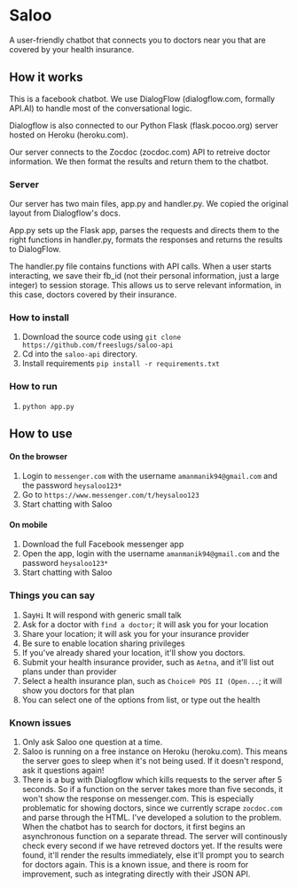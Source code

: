 # Saloo

A user-friendly chatbot that connects you to doctors near you that are covered by your health insurance.

## How it works

This is a facebook chatbot. We use DialogFlow (dialogflow.com, formally API.AI) to handle most of the conversational logic. 

Dialogflow is also connected to our Python Flask (flask.pocoo.org) server hosted on Heroku (heroku.com).

Our server connects to the Zocdoc (zocdoc.com) API to retreive doctor information. We then format the results and return them to the chatbot.

### Server 

Our server has two main files, app.py and handler.py. We copied the original layout from Dialogflow's docs. 

App.py sets up the Flask app, parses the requests and directs them to the right functions in handler.py, formats the responses and returns the results to DialogFlow. 

The handler.py file contains functions with API calls. When a user starts interacting, we save their fb_id (not their personal information, just a large integer) to session storage. This allows us to serve relevant information, in this case, doctors covered by their insurance. 

### How to install 

1. Download the source code using `git clone https://github.com/freeslugs/saloo-api`
2. Cd into the `saloo-api` directory.
3. Install requirements `pip install -r requirements.txt`

### How to run 

1. `python app.py`

## How to use 

#### On the browser 

1. Login to `messenger.com` with the username `amanmanik94@gmail.com` and the password `heysaloo123*`
2. Go to `https://www.messenger.com/t/heysaloo123`
3. Start chatting with Saloo

#### On mobile

1. Download the full Facebook messenger app
2. Open the app, login with the username `amanmanik94@gmail.com` and the password `heysaloo123*`
3. Start chatting with Saloo

### Things you can say 

1. Say`Hi` It will respond with generic small talk
2. Ask for a doctor with `find a doctor`; it will ask you for your location
3. Share your location; it will ask you for your insurance provider 
  1. Be sure to enable location sharing privileges 
  2. If you've already shared your location, it'll show you doctors. 
4. Submit your health insurance provider, such as `Aetna`, and it'll list out plans under than provider 
5. Select a health insurance plan, such as `Choice® POS II (Open...`; it will show you doctors for that plan
  1. You can select one of the options from list, or type out the health 

### Known issues

1. Only ask Saloo one question at a time. 
2. Saloo is running on a free instance on Heroku (heroku.com). This means the server goes to sleep when it's not being used. If it doesn't respond, ask it questions again! 
3. There is a bug with Dialogflow which kills requests to the server after 5 seconds. So if a function on the server takes more than five seconds, it won't show the response on messenger.com. This is especially problematic for showing doctors, since we currently scrape `zocdoc.com` and parse through the HTML. I've developed a solution to the problem. When the chatbot has to search for doctors, it first begins an asynchronous function on a separate thread. The server will continously check every second if we have retreved doctors yet. If the results were found, it'll render the results immediately, else it'll prompt you to search for doctors again. This is a known issue, and there is room for improvement, such as integrating directly with their JSON API. 

